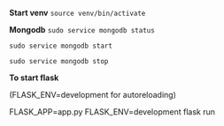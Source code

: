 **Start venv**
`source venv/bin/activate`

**Mongodb**
`sudo service mongodb status`

`sudo service mongodb start`

`sudo service mongodb stop`

**To start flask**

(FLASK_ENV=development for autoreloading)

FLASK_APP=app.py FLASK_ENV=development flask run
